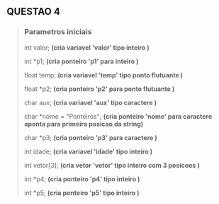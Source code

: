 ## QUESTAO 4

>### Parametros iniciais
>
>int valor; __(cria variavel 'valor' tipo inteiro )__
>
>int *p1; __(cria ponteiro 'p1' para inteiro )__
>
>float temp; __(cria variavel 'temp' tipo ponto flutuante )__
>
>float *p2; __(cria ponteiro 'p2' para ponto flutuante )__
>
>char aux; __(cria variavel 'aux' tipo caractere )__
>
>char *nome = "Ponteiros"; __(cria ponteiro 'nome' para caractere aponta para primeira posicao da string)__
>
>char *p3; __(cria ponteiro 'p3' para caractere )__
>
>int idade; __(cria variavel 'idade' tipo inteiro )__
>
>int vetor[3]; __(cria vetor 'vetor' tipo inteiro com 3 posicoes )__
>
>int *p4; __(cria ponteiro 'p4' tipo inteiro )__
>
>int *p5; __(cria ponteiro 'p5' tipo inteiro )__